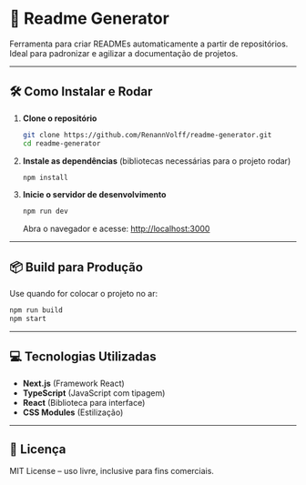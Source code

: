 # 🚀 Readme Generator

Ferramenta para criar READMEs automaticamente a partir de repositórios.  
Ideal para padronizar e agilizar a documentação de projetos.

---

## 🛠 Como Instalar e Rodar

1. **Clone o repositório**  
   ```bash
   git clone https://github.com/RenannVolff/readme-generator.git
   cd readme-generator
   ```

2. **Instale as dependências** (bibliotecas necessárias para o projeto rodar)  
   ```bash
   npm install
   ```

3. **Inicie o servidor de desenvolvimento**  
   ```bash
   npm run dev
   ```
   Abra o navegador e acesse: [http://localhost:3000](http://localhost:3000)

---

## 📦 Build para Produção
Use quando for colocar o projeto no ar:
```bash
npm run build
npm start
```

---

## 💻 Tecnologias Utilizadas
- **Next.js** (Framework React)
- **TypeScript** (JavaScript com tipagem)
- **React** (Biblioteca para interface)
- **CSS Modules** (Estilização)

---

## 📜 Licença
MIT License – uso livre, inclusive para fins comerciais.

